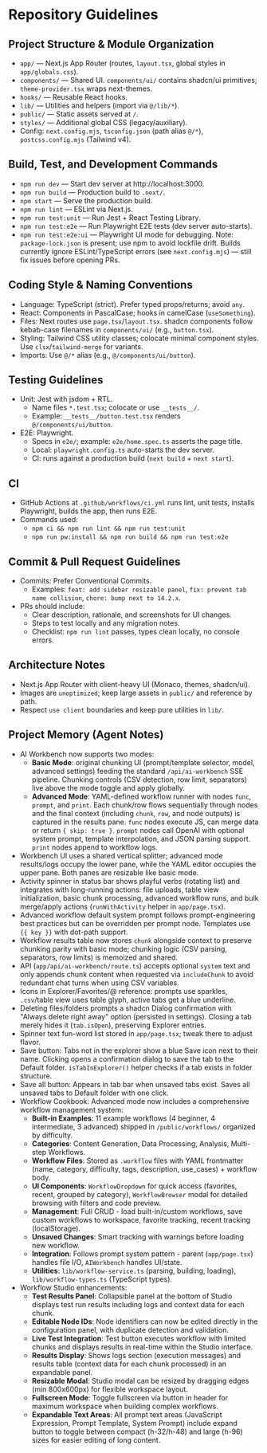 # Repository Guidelines

## Project Structure & Module Organization
- `app/` — Next.js App Router (routes, `layout.tsx`, global styles in `app/globals.css`).
- `components/` — Shared UI. `components/ui/` contains shadcn/ui primitives; `theme-provider.tsx` wraps next-themes.
- `hooks/` — Reusable React hooks.
- `lib/` — Utilities and helpers (import via `@/lib/*`).
- `public/` — Static assets served at `/`.
- `styles/` — Additional global CSS (legacy/auxiliary).
- Config: `next.config.mjs`, `tsconfig.json` (path alias `@/*`), `postcss.config.mjs` (Tailwind v4).

## Build, Test, and Development Commands
- `npm run dev` — Start dev server at http://localhost:3000.
- `npm run build` — Production build to `.next/`.
- `npm start` — Serve the production build.
- `npm run lint` — ESLint via Next.js.
- `npm run test:unit` — Run Jest + React Testing Library.
- `npm run test:e2e` — Run Playwright E2E tests (dev server auto-starts).
- `npm run test:e2e:ui` — Playwright UI mode for debugging.
Note: `package-lock.json` is present; use npm to avoid lockfile drift. Builds currently ignore ESLint/TypeScript errors (see `next.config.mjs`) — still fix issues before opening PRs.

## Coding Style & Naming Conventions
- Language: TypeScript (strict). Prefer typed props/returns; avoid `any`.
- React: Components in PascalCase; hooks in camelCase (`useSomething`).
- Files: Next routes use `page.tsx`/`layout.tsx`. shadcn components follow kebab-case filenames in `components/ui/` (e.g., `button.tsx`).
- Styling: Tailwind CSS utility classes; colocate minimal component styles. Use `clsx`/`tailwind-merge` for variants.
- Imports: Use `@/*` alias (e.g., `@/components/ui/button`).

## Testing Guidelines
- Unit: Jest with jsdom + RTL.
  - Name files `*.test.tsx`; colocate or use `__tests__/`.
  - Example: `__tests__/button.test.tsx` renders `@/components/ui/button`.
- E2E: Playwright.
  - Specs in `e2e/`; example: `e2e/home.spec.ts` asserts the page title.
  - Local: `playwright.config.ts` auto-starts the dev server.
  - CI: runs against a production build (`next build` + `next start`).

## CI
- GitHub Actions at `.github/workflows/ci.yml` runs lint, unit tests, installs Playwright, builds the app, then runs E2E.
- Commands used:
  - `npm ci && npm run lint && npm run test:unit`
  - `npm run pw:install && npm run build && npm run test:e2e`

## Commit & Pull Request Guidelines
- Commits: Prefer Conventional Commits.
  - Examples: `feat: add sidebar resizable panel`, `fix: prevent tab name collision`, `chore: bump next to 14.2.x`.
- PRs should include:
  - Clear description, rationale, and screenshots for UI changes.
  - Steps to test locally and any migration notes.
  - Checklist: `npm run lint` passes, types clean locally, no console errors.

## Architecture Notes
- Next.js App Router with client-heavy UI (Monaco, themes, shadcn/ui).
- Images are `unoptimized`; keep large assets in `public/` and reference by path.
- Respect `use client` boundaries and keep pure utilities in `lib/`.

## Project Memory (Agent Notes)
- AI Workbench now supports two modes:
  - **Basic Mode**: original chunking UI (prompt/template selector, model, advanced settings) feeding the standard `/api/ai-workbench` SSE pipeline. Chunking controls (CSV detection, row limit, separators) live above the mode toggle and apply globally.
  - **Advanced Mode**: YAML-defined workflow runner with nodes `func`, `prompt`, and `print`. Each chunk/row flows sequentially through nodes and the final context (including `chunk`, `row`, and node outputs) is captured in the results pane. `func` nodes execute JS, can merge data or return `{ skip: true }`. `prompt` nodes call OpenAI with optional system prompt, template interpolation, and JSON parsing support. `print` nodes append to workflow logs.
- Workbench UI uses a shared vertical splitter; advanced mode results/logs occupy the lower pane, while the YAML editor occupies the upper pane. Both panes are resizable like basic mode.
- Activity spinner in status bar shows playful verbs (rotating list) and integrates with long-running actions: file uploads, table view initialization, basic chunk processing, advanced workflow runs, and bulk merge/apply actions (`runWithActivity` helper in `app/page.tsx`).
- Advanced workflow default system prompt follows prompt-engineering best practices but can be overridden per prompt node. Templates use `{{ key }}` with dot-path support.
- Workflow results table now stores `chunk` alongside context to preserve chunking parity with basic mode; chunking logic (CSV parsing, separators, row limits) is memoized and shared.
- API (`app/api/ai-workbench/route.ts`) accepts optional `system` text and only appends chunk content when requested via `includeChunk` to avoid redundant chat turns when using CSV variables.
- Icons in Explorer/Favorites/@ reference: prompts use sparkles, `.csv`/table view uses table glyph, active tabs get a blue underline.
- Deleting files/folders prompts a shadcn Dialog confirmation with "Always delete right away" option (persisted in settings). Closing a tab merely hides it (`tab.isOpen`), preserving Explorer entries.
- Spinner text fun-word list stored in `app/page.tsx`; tweak there to adjust flavor.
- Save button: Tabs not in the explorer show a blue Save icon next to their name. Clicking opens a confirmation dialog to save the tab to the Default folder. `isTabInExplorer()` helper checks if a tab exists in folder structure.
- Save all button: Appears in tab bar when unsaved tabs exist. Saves all unsaved tabs to Default folder with one click.
- Workflow Cookbook: Advanced mode now includes a comprehensive workflow management system:
  - **Built-in Examples**: 11 example workflows (4 beginner, 4 intermediate, 3 advanced) shipped in `/public/workflows/` organized by difficulty.
  - **Categories**: Content Generation, Data Processing, Analysis, Multi-step Workflows.
  - **Workflow Files**: Stored as `.workflow` files with YAML frontmatter (name, category, difficulty, tags, description, use_cases) + workflow body.
  - **UI Components**: `WorkflowDropdown` for quick access (favorites, recent, grouped by category), `WorkflowBrowser` modal for detailed browsing with filters and code preview.
  - **Management**: Full CRUD - load built-in/custom workflows, save custom workflows to workspace, favorite tracking, recent tracking (localStorage).
  - **Unsaved Changes**: Smart tracking with warnings before loading new workflow.
  - **Integration**: Follows prompt system pattern - parent (`app/page.tsx`) handles file I/O, `AIWorkbench` handles UI/state.
  - **Utilities**: `lib/workflow-service.ts` (parsing, building, loading), `lib/workflow-types.ts` (TypeScript types).
- Workflow Studio enhancements:
  - **Test Results Panel**: Collapsible panel at the bottom of Studio displays test run results including logs and context data for each chunk.
  - **Editable Node IDs**: Node identifiers can now be edited directly in the configuration panel, with duplicate detection and validation.
  - **Live Test Integration**: Test button executes workflow with limited chunks and displays results in real-time within the Studio interface.
  - **Results Display**: Shows logs section (execution messages) and results table (context data for each chunk processed) in an expandable panel.
  - **Resizable Modal**: Studio modal can be resized by dragging edges (min 800x600px) for flexible workspace layout.
  - **Fullscreen Mode**: Toggle fullscreen via button in header for maximum workspace when building complex workflows.
  - **Expandable Text Areas**: All prompt text areas (JavaScript Expression, Prompt Template, System Prompt) include expand button to toggle between compact (h-32/h-48) and large (h-96) sizes for easier editing of long content.
